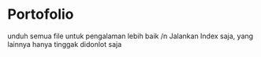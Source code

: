 # Portofolio
unduh semua file untuk pengalaman lebih baik /n
Jalankan Index saja, yang lainnya hanya tinggak didonlot saja
